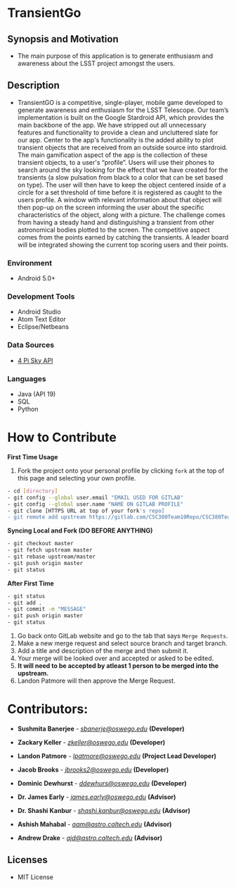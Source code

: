 # TransientGo

## Synopsis and Motivation
* The main purpose of this application is to generate enthusiasm and awareness about the LSST project amongst the users.

## Description
* TransientGO is a competitive, single-player, mobile game developed to generate awareness and enthusiasm for the LSST Telescope. Our team’s implementation is built on the Google Stardroid API, which provides the main backbone of the app. We have stripped out all unnecessary features and functionality to provide a clean and uncluttered slate for our app. Center to the app's functionality is the added ability to plot transient objects that are received from an outside source into stardroid. The main gamification aspect of the app is the collection of these transient objects, to a user's “profile”. Users will use their phones to search around the sky looking for the effect that we have created for the transients (a slow pulsation from black to a color that can be set based on type). The user will then have to keep the object centered inside of a circle for a set threshold of time before it is registered as caught to the users profile. A window with relevant information about that object will then pop-up on the screen informing the user about the specific characteristics of the object, along with a picture. The challenge comes from having a steady hand and distinguishing a transient from other astronomical bodies plotted to the screen. The competitive aspect comes from the points earned by catching the transients. A leader board will be integrated showing the current top scoring users and their points.

### Environment
* Android 5.0+

### Development Tools
* Android Studio
* Atom Text Editor
* Eclipse/Netbeans

### Data Sources
* [4 Pi Sky API](http://voeventdb.4pisky.org/apiv1/)

### Languages
* Java (API 19)
* SQL
* Python

# How to Contribute
**First Time Usage**
1. Fork the project onto your personal profile by clicking `fork` at the top of this page and selecting your own profile.

```sh
- cd [directory]
- git config --global user.email "EMAIL USED FOR GITLAB"
- git config --global user.name "NAME ON GITLAB PROFILE"
- git clone [HTTPS URL at top of your fork's repo]
- git remote add upstream https://gitlab.com/CSC380Team10Repo/CSC380Team10Repo.git
```

**Syncing Local and Fork (DO BEFORE ANYTHING)**
```sh
- git checkout master
- git fetch upstream master
- git rebase upstream/master
- git push origin master
- git status
```

**After First Time**
```sh
- git status
- git add .
- git commit -m "MESSAGE"
- git push origin master
- git status
```
1. Go back onto GitLab website and go to the tab that says `Merge Requests`.
2. Make a new merge request and select source branch and target branch.
3. Add a title and description of the merge and then submit it.
4. Your merge will be looked over and accepted or asked to be edited.
5. **It will need to be accepted by atleast 1 person to be merged into the upstream.**
6. Landon Patmore will then approve the Merge Request.

# Contributors:

* **Sushmita Banerjee** - *sbanerje@oswego.edu* **(Developer)**

* **Zackary Keller** - *zkeller@oswego.edu* **(Developer)**

* **Landon Patmore** - *lpatmore@oswego.edu* **(Project Lead Developer)**

* **Jacob Brooks** - *jbrooks2@oswego.edu* **(Developer)**

* **Dominic Dewhurst** - *ddewhurs@oswego.edu* **(Developer)**

* **Dr. James Early** - *james.early@oswego.edu* **(Advisor)**

* **Dr. Shashi Kanbur** - *shashi.kanbur@oswego.edu* **(Advisor)**

* **Ashish Mahabal** - *aam@astro.caltech.edu* **(Advisor)**

* **Andrew Drake** - *ajd@astro.caltech.edu* **(Advisor)**

## Licenses
* MIT License
